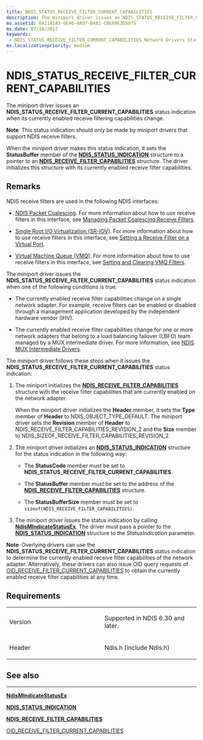 ```yaml
---
title: NDIS_STATUS_RECEIVE_FILTER_CURRENT_CAPABILITIES
description: The miniport driver issues an NDIS_STATUS_RECEIVE_FILTER_CURRENT_CAPABILITIES status indication when its currently enabled receive filtering capabilities change.
ms.assetid: 6A1141A3-6E46-4A97-B482-CBE69E3D5075
ms.date: 07/18/2017
keywords:
 - NDIS_STATUS_RECEIVE_FILTER_CURRENT_CAPABILITIES Network Drivers Starting with Windows Vista
ms.localizationpriority: medium
---
```


# NDIS\_STATUS\_RECEIVE\_FILTER\_CURRENT\_CAPABILITIES


The miniport driver issues an **NDIS\_STATUS\_RECEIVE\_FILTER\_CURRENT\_CAPABILITIES** status indication when its currently enabled receive filtering capabilities change.

**Note**  This status indication should only be made by miniport drivers that support NDIS receive filters.

 

When the miniport driver makes this status indication, it sets the **StatusBuffer** member of the [**NDIS\_STATUS\_INDICATION**](https://docs.microsoft.com/windows-hardware/drivers/ddi/ndis/ns-ndis-_ndis_status_indication) structure to a pointer to an [**NDIS\_RECEIVE\_FILTER\_CAPABILITIES**](https://docs.microsoft.com/windows-hardware/drivers/ddi/ntddndis/ns-ntddndis-_ndis_receive_filter_capabilities) structure. The driver initializes this structure with its currently enabled receive filter capabilities.

Remarks
-------

NDIS receive filters are used in the following NDIS interfaces:

-   [NDIS Packet Coalescing](https://docs.microsoft.com/windows-hardware/drivers/network/ndis-packet-coalescing). For more information about how to use receive filters in this interface, see [Managing Packet Coalescing Receive Filters](https://docs.microsoft.com/windows-hardware/drivers/network/managing-packet-coalescing-receive-filters).

-   [Single Root I/O Virtualization (SR-IOV)](https://docs.microsoft.com/windows-hardware/drivers/network/single-root-i-o-virtualization--sr-iov-). For more information about how to use receive filters in this interface, see [Setting a Receive Filter on a Virtual Port](https://docs.microsoft.com/windows-hardware/drivers/network/setting-a-receive-filter-on-a-virtual-port).

-   [Virtual Machine Queue (VMQ)](https://docs.microsoft.com/windows-hardware/drivers/network/virtual-machine-queue--vmq--in-ndis-6-20). For more information about how to use receive filters in this interface, see [Setting and Clearing VMQ Filters](https://docs.microsoft.com/windows-hardware/drivers/network/setting-and-clearing-vmq-filters).

The miniport driver issues the **NDIS\_STATUS\_RECEIVE\_FILTER\_CURRENT\_CAPABILITIES** status indication when one of the following conditions is true:

-   The currently enabled receive filter capabilities change on a single network adapter. For example, receive filters can be enabled or disabled through a management application developed by the independent hardware vendor (IHV).

-   The currently enabled receive filter capabilities change for one or more network adapters that belong to a load balancing failover (LBFO) team managed by a MUX intermediate driver. For more information, see [NDIS MUX Intermediate Drivers](https://docs.microsoft.com/windows-hardware/drivers/network/ndis-mux-intermediate-drivers).

The miniport driver follows these steps when it issues the **NDIS\_STATUS\_RECEIVE\_FILTER\_CURRENT\_CAPABILITIES** status indication:

1.  The miniport initializes the [**NDIS\_RECEIVE\_FILTER\_CAPABILITIES**](https://docs.microsoft.com/windows-hardware/drivers/ddi/ntddndis/ns-ntddndis-_ndis_receive_filter_capabilities) structure with the receive filter capabilities that are currently enabled on the network adapter.

    When the miniport driver initializes the **Header** member, it sets the **Type** member of **Header** to NDIS\_OBJECT\_TYPE\_DEFAULT. The miniport driver sets the **Revision** member of **Header** to NDIS\_RECEIVE\_FILTER\_CAPABILITIES\_REVISION\_2 and the **Size** member to NDIS\_SIZEOF\_RECEIVE\_FILTER\_CAPABILITIES\_REVISION\_2.

2.  The miniport driver initializes an [**NDIS\_STATUS\_INDICATION**](https://docs.microsoft.com/windows-hardware/drivers/ddi/ndis/ns-ndis-_ndis_status_indication) structure for the status indication in the following way:

    -   The **StatusCode** member must be set to **NDIS\_STATUS\_RECEIVE\_FILTER\_CURRENT\_CAPABILITIES**.

    -   The **StatusBuffer** member must be set to the address of the [**NDIS\_RECEIVE\_FILTER\_CAPABILITIES**](https://docs.microsoft.com/windows-hardware/drivers/ddi/ntddndis/ns-ntddndis-_ndis_receive_filter_capabilities) structure.

    -   The **StatusBufferSize** member must be set to `sizeof(NDIS_RECEIVE_FILTER_CAPABILITIES)`.

3.  The miniport driver issues the status indication by calling [**NdisMIndicateStatusEx**](https://docs.microsoft.com/windows-hardware/drivers/ddi/ndis/nf-ndis-ndismindicatestatusex). The driver must pass a pointer to the [**NDIS\_STATUS\_INDICATION**](https://docs.microsoft.com/windows-hardware/drivers/ddi/ndis/ns-ndis-_ndis_status_indication) structure to the *StatusIndication* parameter.

**Note**  Overlying drivers can use the **NDIS\_STATUS\_RECEIVE\_FILTER\_CURRENT\_CAPABILITIES** status indication to determine the currently enabled receive filter capabilities of the network adapter. Alternatively, these drivers can also issue OID query requests of [OID\_RECEIVE\_FILTER\_CURRENT\_CAPABILITIES](https://docs.microsoft.com/windows-hardware/drivers/network/oid-receive-filter-current-capabilities) to obtain the currently enabled receive filter capabilities at any time.

 

Requirements
------------

<table>
<colgroup>
<col width="50%" />
<col width="50%" />
</colgroup>
<tbody>
<tr class="odd">
<td><p>Version</p></td>
<td><p>Supported in NDIS 6.30 and later.</p></td>
</tr>
<tr class="even">
<td><p>Header</p></td>
<td>Ndis.h (include Ndis.h)</td>
</tr>
</tbody>
</table>

## See also


****
[**NdisMIndicateStatusEx**](https://docs.microsoft.com/windows-hardware/drivers/ddi/ndis/nf-ndis-ndismindicatestatusex)

[**NDIS\_STATUS\_INDICATION**](https://docs.microsoft.com/windows-hardware/drivers/ddi/ndis/ns-ndis-_ndis_status_indication)

[**NDIS\_RECEIVE\_FILTER\_CAPABILITIES**](https://docs.microsoft.com/windows-hardware/drivers/ddi/ntddndis/ns-ntddndis-_ndis_receive_filter_capabilities)

[OID\_RECEIVE\_FILTER\_CURRENT\_CAPABILITIES](https://docs.microsoft.com/windows-hardware/drivers/network/oid-receive-filter-current-capabilities)

 

 




